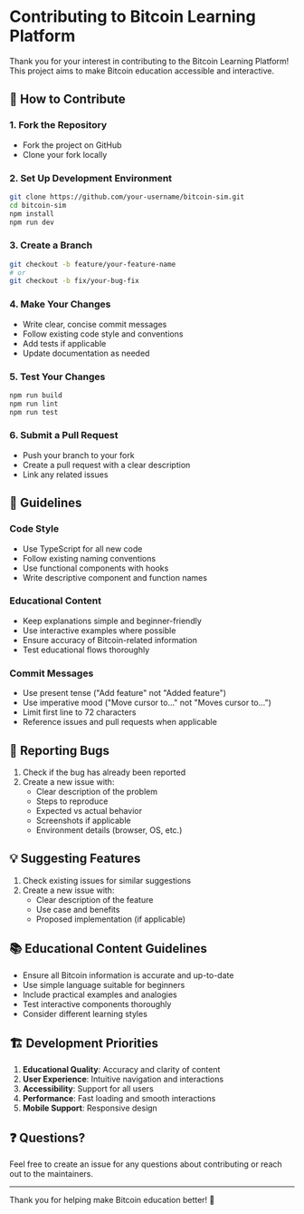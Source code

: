 # Contributing to Bitcoin Learning Platform

Thank you for your interest in contributing to the Bitcoin Learning Platform! This project aims to make Bitcoin education accessible and interactive.

## 🤝 How to Contribute

### 1. Fork the Repository
- Fork the project on GitHub
- Clone your fork locally

### 2. Set Up Development Environment
```bash
git clone https://github.com/your-username/bitcoin-sim.git
cd bitcoin-sim
npm install
npm run dev
```

### 3. Create a Branch
```bash
git checkout -b feature/your-feature-name
# or
git checkout -b fix/your-bug-fix
```

### 4. Make Your Changes
- Write clear, concise commit messages
- Follow existing code style and conventions
- Add tests if applicable
- Update documentation as needed

### 5. Test Your Changes
```bash
npm run build
npm run lint
npm run test
```

### 6. Submit a Pull Request
- Push your branch to your fork
- Create a pull request with a clear description
- Link any related issues

## 📝 Guidelines

### Code Style
- Use TypeScript for all new code
- Follow existing naming conventions
- Use functional components with hooks
- Write descriptive component and function names

### Educational Content
- Keep explanations simple and beginner-friendly
- Use interactive examples where possible
- Ensure accuracy of Bitcoin-related information
- Test educational flows thoroughly

### Commit Messages
- Use present tense ("Add feature" not "Added feature")
- Use imperative mood ("Move cursor to..." not "Moves cursor to...")
- Limit first line to 72 characters
- Reference issues and pull requests when applicable

## 🐛 Reporting Bugs

1. Check if the bug has already been reported
2. Create a new issue with:
   - Clear description of the problem
   - Steps to reproduce
   - Expected vs actual behavior
   - Screenshots if applicable
   - Environment details (browser, OS, etc.)

## 💡 Suggesting Features

1. Check existing issues for similar suggestions
2. Create a new issue with:
   - Clear description of the feature
   - Use case and benefits
   - Proposed implementation (if applicable)

## 📚 Educational Content Guidelines

- Ensure all Bitcoin information is accurate and up-to-date
- Use simple language suitable for beginners
- Include practical examples and analogies
- Test interactive components thoroughly
- Consider different learning styles

## 🏗️ Development Priorities

1. **Educational Quality**: Accuracy and clarity of content
2. **User Experience**: Intuitive navigation and interactions
3. **Accessibility**: Support for all users
4. **Performance**: Fast loading and smooth interactions
5. **Mobile Support**: Responsive design

## ❓ Questions?

Feel free to create an issue for any questions about contributing or reach out to the maintainers.

---

Thank you for helping make Bitcoin education better! 🚀
